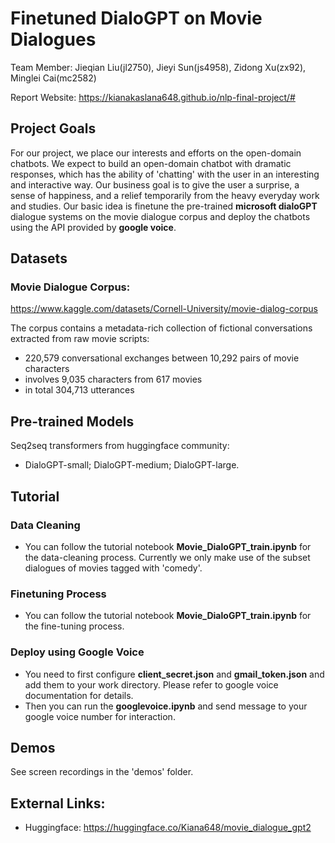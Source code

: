 # Finetuned DialoGPT on Movie Dialogues
Team Member: Jieqian Liu(jl2750), Jieyi Sun(js4958), Zidong Xu(zx92), Minglei Cai(mc2582)

Report Website: https://kianakaslana648.github.io/nlp-final-project/#

## Project Goals
For our project, we place our interests and efforts on the open-domain chatbots. We expect to build an open-domain chatbot with dramatic responses, which has the ability of 'chatting' with the user in an interesting and interactive way. Our business goal is to give the user a surprise, a sense of happiness, and a relief temporarily from the heavy everyday work and studies. Our basic idea is finetune the pre-trained **microsoft dialoGPT** dialogue systems on the movie dialogue corpus and deploy the chatbots using the API provided by **google voice**.

## Datasets
### Movie Dialogue Corpus:
https://www.kaggle.com/datasets/Cornell-University/movie-dialog-corpus

The corpus contains a metadata-rich collection of fictional conversations extracted from raw movie scripts:

* 220,579 conversational exchanges between 10,292 pairs of movie characters
* involves 9,035 characters from 617 movies
* in total 304,713 utterances

## Pre-trained Models
Seq2seq transformers from huggingface community:  
* DialoGPT-small; DialoGPT-medium; DialoGPT-large.

## Tutorial

### Data Cleaning
* You can follow the tutorial notebook **Movie_DialoGPT_train.ipynb** for the data-cleaning process. Currently we only make use of the subset dialogues of movies tagged with 'comedy'.

### Finetuning Process
* You can follow the tutorial notebook **Movie_DialoGPT_train.ipynb** for the fine-tuning process.

### Deploy using Google Voice
* You need to first configure **client_secret.json** and **gmail_token.json** and add them to your work directory. Please refer to google voice documentation for details.
* Then you can run the **googlevoice.ipynb** and send message to your google voice number for interaction.

## Demos
See screen recordings in the 'demos' folder.

## External Links:
* Huggingface: https://huggingface.co/Kiana648/movie_dialogue_gpt2
